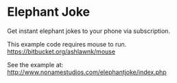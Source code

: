 Elephant Joke
============

Get instant elephant jokes to your phone via subscription.

This example code requires mouse to run.
https://bitbucket.org/ashlawnk/mouse

See the example at: http://www.nonamestudios.com/elephantjoke/index.php

